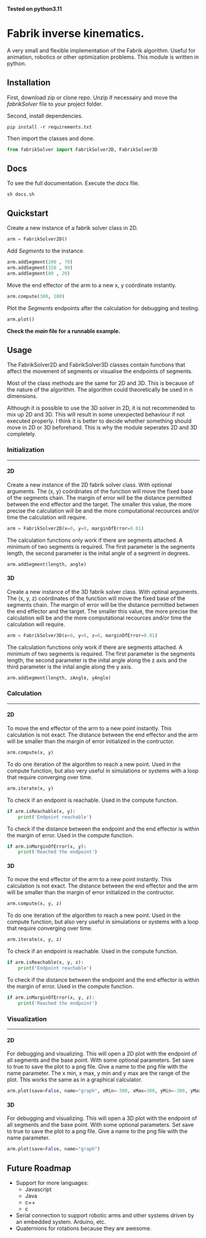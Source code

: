 **Tested on python3.11**

# Fabrik inverse kinematics.

A very small and flexible implementation of the Fabrik algorithm. Useful for animation, robotics or other optimization problems.
This module is written in python. 

## Installation

First, download zip or clone repo. Unzip if necessairy and move the *fabrikSolver* file to your project folder.

Second, install dependencies.
```
pip install -r requirements.txt
```

Then import the classes and done.
```python
from fabrikSolver import FabrikSolver2D, FabrikSolver3D
```

## Docs

To see the full documentation. Execute the *docs* file.

```
sh docs.sh
```

## Quickstart

Create a new instance of a fabrik solver class in 2D.

```python
arm = FabrikSolver2D()
```

Add *Segments* to the instance.

```python
arm.addSegment(200 , 70)
arm.addSegment(150 , 90)
arm.addSegment(80 , 20)
```

Move the end effector of the arm to a new x, y coördinate instantly.

```python
arm.compute(300, 100)
```

Plot the *Segments* endpoints after the calculation for debugging and testing.

```python
arm.plot()
```

__Check the *main* file for a runnable example.__

## Usage

The FabrikSolver2D and FabrikSolver3D classes contain functions that affect the movement of segments or visualise the endpoints of segments.

Most of the class methods are the same for 2D and 3D. This is because of the nature of the algorithm. The algorithm could theoretically be used in n dimensions. 

Although it is possible to use the 3D solver in 2D, it is not recommended to mix up 2D and 3D. This will result in some unexpected behaviour if not executed properly. I think it is better to decide whether something should move in 2D or 3D beforehand. This is why the module seperates 2D and 3D completely. 

### __Initialization__
----

#### 2D

Create a new instance of the 2D fabrik solver class. With optional arguments.
The (x, y) coördinates of the function will move the fixed base of the segments chain.
The margin of error will be the distance permitted between the end effector and the target. The smaller this value, the more precise the calculation will be and the more computational recources and/or time the calculation will require.

```python
arm = FabrikSolver2D(x=0, y=0, marginOfError=0.01)
```

The calculation functions only work if there are segments attached. A minimum of two segments is required. The first parameter is the segments length, the second parameter is the inital angle of a segment in degrees.

```python
arm.addSegment(length, angle)
```

#### 3D

Create a new instance of the 3D fabrik solver class. With optinal arguments.
The (x, y, z) coördinates of the function will move the fixed base of the segments chain.
The margin of error will be the distance permitted between the end effector and the target. The smaller this value, the more precise the calculation will be and the more computational recources and/or time the calculation will require.

```python
arm = FabrikSolver3D(x=0, y=0, z=0, marginOfError=0.01)
```

The calculation functions only work if there are segments attached. A minimum of two segments is required. The first parameter is the segments length, the second parameter is the inital angle along the z axis and the third parameter is the inital angle along the y axis.

```python
arm.addSegment(length, zAngle, yAngle)
```

### __Calculation__
----

#### 2D

To move the end effector of the arm to a new point instantly. This calculation is not exact. The distance between the end effector and the arm will be smaller than the margin of error initialized in the contructor.

```python
arm.compute(x, y)
```

To do one iteration of the algorithm to reach a new point. Used in the compute function, but also very useful in simulations or systems with a loop that require converging over time.

```python
arm.iterate(x, y)
```

To check if an endpoint is reachable. Used in the compute function.

```python
if arm.isReachable(x, y):
    print('Endpoint reachable')
```

To check if the distance between the endpoint and the end effector is within the margin of error. Used in the compute function.

```python
if arm.inMarginOfError(x, y):
    print('Reached the endpoint')
```

#### 3D

To move the end effector of the arm to a new point instantly. This calculation is not exact. The distance between the end effector and the arm will be smaller than the margin of error initialized in the contructor.

```python
arm.compute(x, y, z)
```

To do one iteration of the algorithm to reach a new point. Used in the compute function, but also very useful in simulations or systems with a loop that require converging over time.

```python
arm.iterate(x, y, z)
```

To check if an endpoint is reachable. Used in the compute function.

```python
if arm.isReachable(x, y, z):
    print('Endpoint reachable')
```

To check if the distance between the endpoint and the end effector is within the margin of error. Used in the compute function.

```python
if arm.inMarginOfError(x, y, z):
    print('Reached the endpoint')
```

### __Visualization__
----

#### 2D

For debugging and visualizing. This will open a 2D plot with the endpoint of all segments and the base point.
With some optional parameters. Set save to true to save the plot to a png file. Give a name to the png file with the name parameter. The x min, x max, y min and y max are the range of the plot. This works the same as in a graphical calculator.
```python
arm.plot(save=False, name="graph", xMin=-300, xMax=300, yMin=-300, yMax=300)
```

#### 3D

For debugging and visualizing. This will open a 3D plot with the endpoint of all segments and the base point.
With some optional parameters. Set save to true to save the plot to a png file. Give a name to the png file with the name parameter.
```python
arm.plot(save=False, name="graph")
```

## Future Roadmap

* Support for more languages:
    * Javascript
    * Java
    * c++
    * c
* Serial connection to support robotic arms and other systems driven by an embedded system. Arduino, etc.
* Quaternions for rotations because they are awesome.